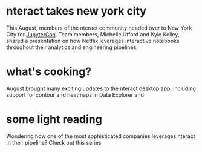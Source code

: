 # nteract takes new york city

This August, members of the nteract community headed over to New York City for [JupyterCon](https://conferences.oreilly.com/jupyter/jup-ny). Team members, Michelle Ufford and Kyle Kelley, shared a presentation on how Netflix leverages interactive notebooks throughout their analytics and engineering pipelines.

# what's cooking?

August brought many exciting updates to the nteract desktop app, including support for contour and heatmaps in Data Explorer and 

# some light reading

Wondering how one of the most sophisticated companies leverages nteract in their pipeline? Check out this series 
